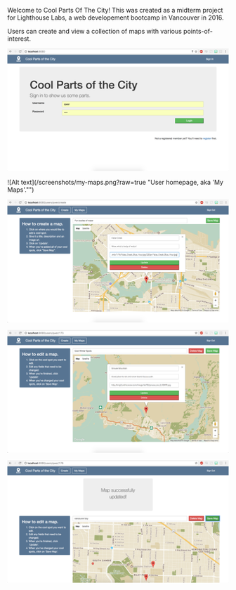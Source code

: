 Welcome to Cool Parts Of The City! This was created as a midterm project for Lighthouse Labs, a web developement bootcamp in Vancouver in 2016.

Users can create and view a collection of maps with various points-of-interest.

![Alt text](/screenshots/login.png?raw=true "Login page.")

![Alt text](/screenshots/my-maps.png?raw=true "User homepage, aka 'My Maps'."")

![Alt text](/screenshots/create.png?raw=true "Create map.")

![Alt text](/screenshots/edit.png?raw=true "Edit map.")

![Alt text](/screenshots/successfully-updated.png?raw=true "Successfully updated map view.")

